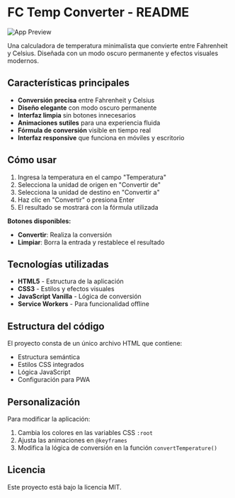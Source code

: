 # FC Temp Converter - README

![App Preview](https://via.placeholder.com/480x800/0f172a/c4b5fd?text=FC+Temp+Converter) <!-- Reemplazar con captura real -->

Una calculadora de temperatura minimalista que convierte entre Fahrenheit y Celsius. Diseñada con un modo oscuro permanente y efectos visuales modernos.

## Características principales

- **Conversión precisa** entre Fahrenheit y Celsius
- **Diseño elegante** con modo oscuro permanente
- **Interfaz limpia** sin botones innecesarios
- **Animaciones sutiles** para una experiencia fluida
- **Fórmula de conversión** visible en tiempo real
- **Interfaz responsive** que funciona en móviles y escritorio

## Cómo usar

1. Ingresa la temperatura en el campo "Temperatura"
2. Selecciona la unidad de origen en "Convertir de"
3. Selecciona la unidad de destino en "Convertir a"
4. Haz clic en "Convertir" o presiona Enter
5. El resultado se mostrará con la fórmula utilizada

**Botones disponibles:**
- **Convertir**: Realiza la conversión
- **Limpiar**: Borra la entrada y restablece el resultado

## Tecnologías utilizadas

- **HTML5** - Estructura de la aplicación
- **CSS3** - Estilos y efectos visuales
- **JavaScript Vanilla** - Lógica de conversión
- **Service Workers** - Para funcionalidad offline

## Estructura del código

El proyecto consta de un único archivo HTML que contiene:
- Estructura semántica
- Estilos CSS integrados
- Lógica JavaScript
- Configuración para PWA

## Personalización

Para modificar la aplicación:
1. Cambia los colores en las variables CSS `:root`
2. Ajusta las animaciones en `@keyframes`
3. Modifica la lógica de conversión en la función `convertTemperature()`

## Licencia

Este proyecto está bajo la licencia MIT.
